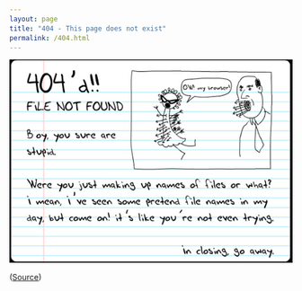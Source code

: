 ```yaml
---
layout: page
title: "404 - This page does not exist"
permalink: /404.html
---
```


![Sorry, this page does not exist](/images/funny-404-page.jpg)

([Source](http://homestarrunner.com))
